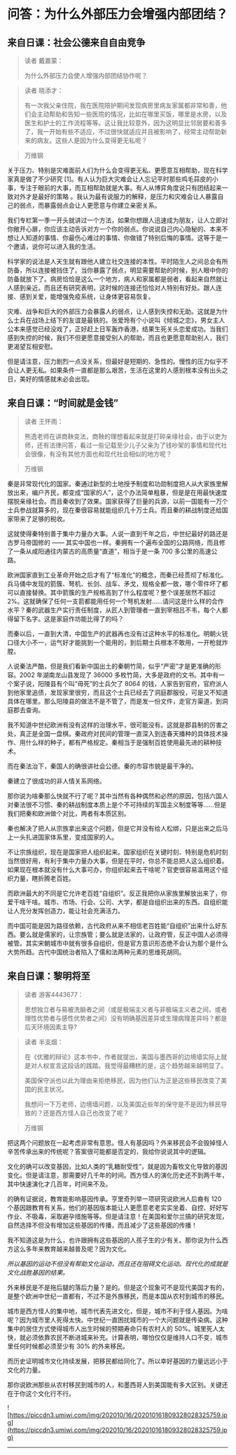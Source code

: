 # 问答：为什么外部压力会增强内部团结？

## 来自日课：社会公德来自自由竞争

> 读者 戴嘉蒙：
> 
> 为什么外部压力会使人增强内部团结协作呢？

> 读者 晓添才：
> 
> 有一次我父亲住院，我在医院陪护期间发现病房里病友家属都非常和善，他们会主动帮助和告知一些医院的情况，比如在哪里买饭，哪里是水房，以及医生和护士的工作流程等等。这让我比较意外，因为这明显比邻居要和善多了，我一开始有些不适应，不过很快就适应并且被影响了，经常主动帮助新来的病友。这些人是因为什么变得更无私呢？

> 万维钢

关于压力、特别是灾难面前人们为什么会变得更无私、更愿意互相帮助，现在科学家真是做了不少研究 [1]。有人认为巨大灾难会让人忘记平时那些鸡毛蒜皮的小事，专注于眼前的大事，而互相帮助就是大事。有人从博弈角度说只有团结起来一致对外才是最好的策略 。我认为最有说服力的解释，是压力和灾难会让人暴露自己的弱点，而暴露弱点会让人更愿意与你建立亲密关系。

我们专栏第一季一开头就讲过一个方法，如果你想跟人迅速成为朋友，让人立即对你敞开心扉，你应该主动告诉对方一个你的弱点。你说说自己内心隐秘的、本来不想让人知道的事情、你最伤心难过的事情、你做错了特别后悔的事情。这等于是一个邀请，说你可以进入我的生活。

科学家的说法是人天生就有跟他人建立社交连接的本性。平时陌生人之间总会有所防备，所以连接被挡住了。当你暴露了弱点，明显需要帮助的时候，别人眼中你的防备就放下了。病房恰恰是这么一个地方，病人和家属都是弱者，看起来自然就让人感到亲近。而且还有研究表明，这时候的连接还恰恰对人特别有好处。跟人连接、感到关爱，能增强免疫系统，让身体更容易恢复。

灾难、战争和巨大的外部压力会暴露人的弱点，让人感到失控和无助。这就是为什么士兵在战场上结下的友谊是最铁的。张爱玲有个小说叫《倾城之恋》，男女主人公本来感觉已经没戏了，正好赶上日军轰炸香港，结果生死关头恋爱成功。当我们感到失控的时候，我们不但更愿意接受别人的帮助，而且也更愿意帮助别人，我们更渴望互相安慰。

但是请注意，压力剧烈一点没关系，但最好是短期的、急性的。慢性的压力似乎不会让人更无私。如果条件一直都是那么艰苦，生活在这里的人感到根本没有出头之日，美好的情感就未必会出现。

## 来自日课：“时间就是金钱”

> 读者 王怀雨：
> 
> 熊逸老师在讲商鞅变法，商鞅的理想看起来就是打碎亲缘社会，由于以吏为师，还有法律问答，看过一些记载至少儿子父亲为了钱吵架的事情和现代社会很像，有没有其他方面也和现代社会相似的地方呢？

> 万维钢

秦是非常现代化的国家。秦通过新型的土地授予制度和功勋制度把人从大家族里解放出来，编户齐民，都变成“国家的人”，这个办法简单粗暴，但是是在用最快速度摆脱亲缘社会。而且秦收到了效果。国家获得了巨量的兵源，以前一国能有一万个士兵参战就算多的，现在秦很容易就能组织几十万士兵。而且秦的耕战制度还给国家带来了足够的税收。

这就使得秦特别善于集中力量办大事。人说一直到千年之后，中世纪最好的路还是古罗马帝国修的 —— 其实中国也一样。秦拥有一个遍布全国的公路网络，而且修了一条从咸阳通往内蒙古的高质量“直道”，相当于是一条 700 多公里的高速公路。

欧洲国家直到工业革命开始之后才有了“标准化”的概念，而秦已经贯彻了标准化。兵马俑中发现的箭簇、弩机、长剑、战车、矛戈，规格全都一致，哪个零件坏了都可以直接替换。其中箭簇的生产规格高到了什么程度呢？整个误差居然不超过 2%。这就确保了任何一支箭都能用任何一个弩机发射……请问这是什么样的合作水平？秦的武器生产实行责任制度，从匠人到管理者一直到宰相吕不韦，每个人都得留下名字。这是家庭作坊能比得了的吗？

而秦以后，一直到大清，中国生产的武器再也没有过这种水平的标准化。明朝火铳口径大小不一，运气好才能挑到一个能用的，到后期士兵根本不敢用，一开枪就炸膛。

人说秦法严酷，但是我们看新中国出土的秦朝竹简，似乎“严密”才是更准确的形容。2002 年湖南龙山县发现了 36000 多枚竹简，大多是政府的文书。其中有一个案子说，阳陵县有个叫“毋死”的士兵欠了 8064 的钱，人家告到官府，官府派人到他家里追债，发现家里很穷，而且这个士兵已经去了洞庭郡服役，可是又不知道具体在哪里。那么阳陵县的做法不是不管了，而是发一份文件，走官方渠道，到洞庭郡去查询。

我不知道中世纪欧洲有没有这样的治理水平，很可能没有。这就是郡县制的厉害之处，真正是全国一盘棋。秦政府对民间的管理一直深入到连春天播种的具体技术操作、用什么样的种子，都有严格规定。秦相当于是强制百姓使用最先进的耕种技术。

而在秦法治下，秦国人的确很讲社会公德。秦的市容市貌是最干净的。

秦建立了很成功的非人情关系网络。

那你说为啥秦那么快就不行了呢？其中当然有各种偶然和必然的原因，包括六国人对秦法很不习惯、秦的耕战制度本质上是个不可持续的军国主义制度等等……但是我们把秦和欧洲做个对比，两者有本质区别。

秦也解决了把人从宗族拿出来这个问题，但是它并没有给人松绑，只是出来之后马上一头扎进国家体系里，变成国家的人。

不让宗族组织，现在是国家把人组织起来。国家组织在关键时刻、特别是危机时刻当然很好用，有利于集中力量办大事，但是在平时，你总不能总把人这么组织着。如果现在根本就没有什么大事可办，你组织起来去干啥呢？官吏很容易滥用这个组织力量，瞎折腾老百姓。

而欧洲最大的不同是它允许老百姓“自组织”。反正我把你从家族里解放出来了，你爱干啥干啥。城市、市场、行会、公司、大学，都是自组织出来的东西。自组织能让人充分发挥创造力，能让社会充满活力。

而中国可能是因为路径依赖，古代政府从来不相信老百姓能“自组织”出来什么好东西。要么就是儒家的，让宗族管；要么就是法家的，让政府管，反正中国人必须得被管。其实宋朝城市中就有很多自组织，但是官方意识形态绝不会认为那个是什么大势所趋。古代中国统治者陷入了儒和法两种元素的思维死胡同。

## 来自日课：黎明将至

> 读者 游客4443677：
> 
> 思想独立者与易被洗脑者之间（或是极端主义者与非极端主义者之间，或者理性优势者与感性优势者之间）没有明确基因差异或生理病理差异吗？都是后天环境因素主导?

> 读者 半支烟：
> 
> 在《优雅的辩论》这本书中，作者就提出，美国与墨西哥的边境墙实际上就是对人权宣言这段话的践踏。我觉得最糟糕的是，这个趋势越来越明显了。
> 
> 美国保守派也以此为理由来拒绝移民，因为他们认为正是这些移民改变了美国的民主状况。
> 
> 我想问一下万老师，边境墙问题，以及美国近些年的保守是不是因为移民导致的？还是西方怪人自己也改变了呢？

> 万维钢

把这两个问题放在一起考虑非常有意思。怪人有基因吗？外来移民会不会毁掉怪人辛苦传承出来的传统呢？答案很可能都是否定的，我给你说说其中的逻辑。

文化的确可以改变基因，比如人类的“乳糖耐受性”，就是因为畜牧文化导致的基因变化。但是请注意，那需要好几千年的时间。西方怪人的演化历史还不到两千年，其中快速演化才几百年，时间来不及。

的确有证据说，教育能影响基因传承。亨里奇列举一项研究说欧洲人后裔有 120 个基因跟教育有关系，他们的基因版本能让人更愿意老老实实坐着、自控、好好写作业、不吸毒，采取避孕措施等等。但是请注意！在美国和爱尔兰搞的研究发现，自然选择不但没有增加这些基因的传播，而且减少了这些基因的传播！

我不知道这是为什么，也许跟拥有这些基因的人孩子生的少有关。那你说为什么西方这么多年来教育越来越普及呢？因为文化。

 *所以基因的运动不但没有帮助文化运动，而且还在阻碍文化运动。现代化的成就是文化战胜基因的结果。*

外来移民是不是拖后腿的落后力量？是的。但是这个现象可不是现代美国才有的，是整个欧洲中世纪一直都有，不过不是外族移民，而是本国从农村到城市的移民。

城市是西方怪人的集中地，城市代表先进文化，但是，城市不利于怪人基因。为啥呢？因为城市里人死得太快。中世纪一直困扰城市的一个大问题就是传染病。这种集中的居住方式使得城市人出生时候的预期寿命只有农村人的 50%。城里死人太快，就必须依靠农民不断进城来补充。计算表明，哪怕仅仅是维持人口不变，城市里任何时候都必须至少有 30% 的外来移民。

而历史证明城市文化持续发展，把移民都给同化了。所以幸好基因的力量远远小于文化的力量。

那你说欧洲那些从农村移民到城市的人，和墨西哥人到美国能有多大区别。关键还在于你这个文化行不行。

![https://piccdn3.umiwi.com/img/202010/16/202010161809328028325759.jpg](https://piccdn3.umiwi.com/img/202010/16/202010161809328028325759.jpg)

---
